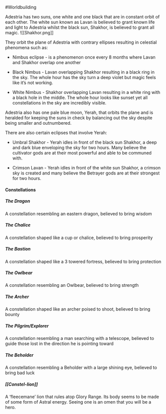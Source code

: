 #Worldbuilding 

Adestria has two suns, one white and one black that are in constant orbit of each other. The white sun known as Lavan is believed to grant known life and light to Adestria whilst the black sun, Shakhor, is believed to grant all magic. <span class="rightimg"><span class="smallimg">![[Shakhor.png]]</span></span>

They orbit the plane of Adestria with contrary ellipses resulting in celestial phenomena such as:

-   Nimbus eclipse - is a phenomenon once every 8 months where Lavan and Shakhor overlap one another
    

-   Black Nimbus - Lavan overlapping Shakhor resulting in a black ring in the sky. The whole hour has the sky turn a deep violet but magic feels like it’s not working.
    
-   White Nimbus - Shakhor overlapping Lavan resulting in a white ring with a black hole in the middle. The whole hour looks like sunset yet all constellations in the sky are incredibly visible.
    

  

Adestria also has one pale blue moon, Yerah, that orbits the plane and is heralded for keeping the suns in check by balancing out the sky despite being smaller and outnumbered.

There are also certain eclipses that involve Yerah:

-   Umbral Shakhor - Yerah idles in front of the black sun Shakhor, a deep and dark blue enveloping the sky for two hours. Many believe the cultivator gods are at their most powerful and able to be communed with.
    
-   Crimson Lavan - Yerah idles in front of the white sun Shakhor, a crimson sky is created and many believe the Betrayer gods are at their strongest for two hours.
    

#### Constellations
##### The Dragon

A constellation resembling an eastern dragon, believed to bring wisdom


##### The Chalice

A constellation shaped like a cup or chalice, believed to bring prosperity


##### The Bastion

A constellation shaped like a 3 towered fortress, believed to bring protection


##### The Owlbear

A constellation resembling an Owlbear, believed to bring strength


##### The Archer

A constellation shaped like an archer poised to shoot, believed to bring bounty


##### The Pilgrim/Explorer

A constellation resembling a man searching with a telescope, believed to guide those lost in the direction he is pointing toward

  

##### The Beholder

A constellation resembling a Beholder with a large shining eye, believed to bring bad luck

  

##### [[Constel-lion]]

A ‘fleecemane’ lion that rules atop Glory Range. Its body seems to be made of some form of Astral energy. Seeing one is an omen that you will be a hero.